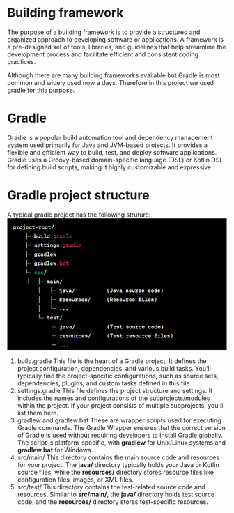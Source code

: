 # Building framework

The purpose of a building framework is to provide a structured and organized approach to developing software or applications. A framework is a pre-designed set of 
tools, libraries, and guidelines that help streamline the development process and facilitate efficient and consistent coding practices.

Although there are many building frameworks available but Gradle is most common and widely used now a days. Therefore in this project we used gradle for this purpose.

# Gradle


Gradle is a popular build automation tool and dependency management system used primarily for Java and JVM-based projects. It provides a flexible and efficient way 
to build, test, and deploy software applications. Gradle uses a Groovy-based domain-specific language (DSL) or Kotlin DSL for defining build scripts, making it 
highly customizable and expressive.

# Gradle project structure

A typical gradle project has the following struture:
![](gradle.png)

1. build.gradle
This file is the heart of a Gradle project. It defines the project configuration, dependencies, and various build tasks. You'll typically find the project-specific 
configurations, such as source sets, dependencies, plugins, and custom tasks defined in this file.
2. settings.gradle
This file defines the project structure and settings. It includes the names and configurations of the subprojects/modules within the project. If your project 
consists of multiple subprojects, you'll list them here.
3. gradlew and gradlew.bat
These are wrapper scripts used for executing Gradle commands. The Gradle Wrapper ensures that the correct version of Gradle is used without requiring developers to 
install Gradle globally. The script is platform-specific, with **gradlew** for Unix/Linux systems and **gradlew.bat** for Windows.
4. src/main/
This directory contains the main source code and resources for your project. The **java/** directory typically holds your Java or Kotlin source files, while the 
**resources/** directory stores resource files like configuration files, images, or XML files.
5. src/test/
This directory contains the test-related source code and resources. Similar to **src/main/**, the **java/** directory holds test source code, and the **resources/**
directory stores test-specific resources.

